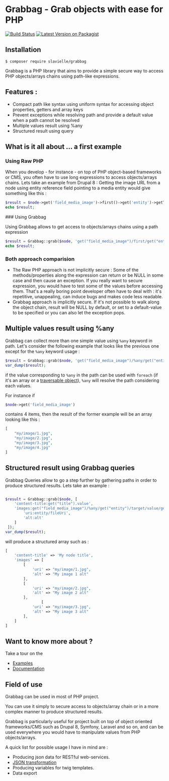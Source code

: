 # Grabbag - Grab objects with ease for PHP
[![Build Status](https://travis-ci.org/slavielle/grabbag.svg?branch=master)](https://travis-ci.org/slavielle/grabbag)
[![Latest Version on Packagist](https://img.shields.io/packagist/v/slavielle/grabbag.svg?style=flat-square)](https://img.shields.io/packagist/v/slavielle/grabbag.svg)

## Installation
```
$ composer require slavielle/grabbag
```

Grabbag is a PHP library that aims to provide a simple secure way to access PHP objects/arrays chains using path-like expressions.

## Features :
* Compact path like syntax using uniform syntax for accessing object properties, getters and array keys
* Prevent exceptions while resolving path and provide a default value when a path cannot be resolved
* Multiple values result using %any
* Structured result using query

## What is it all about ... a first example

### Using Raw PHP

When you develop - for instance - on top of PHP object-based frameworks or CMS, you often have to use long expressions to access objects/arrays chains.
Lets take an example from Drupal 8 : Getting the image URL from a node using entity reference field pointing to a media entity would give something like this :

```php
$result = $node->get('field_media_image')->first()->get('entity')->getTarget()->getValue()->get('field_image')->entity->getFileUri()
echo $result;
```

### Using Grabbag

Using Grabbag allows to get access to objects/arrays chains using a path expression
```php
$result = Grabbag::grab($node, 'get("field_media_image")/first/get("entity")/target/value/get("field_image")/entity/fileUri');
echo $result;
```

### Both approach comparision 
* The Raw PHP approach is not implicitly secure : Some of the methods/properties along the expression can return or be NULL in some case and then cause an exception. If you really want to secure expression, you would have to test some of the values before accessing them. That's a really boring point developer often have to deal with : it's repetitive, unappealing, can induce bugs and makes code less readable. 
* Grabbag approach is implicitly secure. If it's not possible to walk along the object chain, result will be NULL by default, or set to a default-value to be specified or you can also let the exception pops.

## Multiple values result using %any

Grabbag can collect more than one simple value using ```%any``` keyword in path.
Let's consider the following example that looks like the previous one except for the ```%any``` keyword usage :
```php
$result = Grabbag::grab($node, 'get("field_media_image")/%any/get("entity")/target/value/get("field_image")/entity/fileUri');
var_dump($result);
```
if the value corresponding to ```%any``` in the path can be used with ```foreach``` (if it's an array or a [traversable object](http://php.net/manual/en/class.traversable.php)), 
```%any``` will resolve the path considering each values.

For instance if 
```php
$node->get('field_media_image') 
```
contains 4 items, then the result of the former example will be an array looking like this : 
```php
[
    "my/image/1.jpg", 
    "my/image/2.jpg", 
    "my/image/3.jpg", 
    "my/image/4.jpg"
]
```
## Structured result using Grabbag queries
Grabbag Queries allow to go a step further by gathering paths in order to produce structured results.
Lets take an example : 

```php 

$result = Grabbag::grab($node, [
    'content-title:get("title").value',
    'images:get("field_media_image")/%any/get("entity")/target/value/get("field_image")' => [
        'uri:entity/fileUri',
        'alt:alt'
    ]
 ]);
var_dump($result);
```
will produce a structured array such as : 
```php
[
    'content-title' => 'My node title', 
    'images' => [
        [
            'uri' => "my/image/1.jpg",
            'alt' => "My image 1 alt"
        ],
        [
            'uri' => "my/image/2.jpg",
            'alt' => "My image 2 alt"
        ],
                [
            'uri' => "my/image/3.jpg",
            'alt' => "My image 3 alt"
        ],
    ]
]
```

## Want to know more about ?

Take a tour on the 
* [Examples](examples)
* [Documentation](doc)

## Field of use

Grabbag can be used in most of PHP project.

You can use it simply to secure access to objects/array chain or in a more complex manner to produce structured results.

Grabbag is particularly useful for project built on top of object oriented frameworks/CMS such as Drupal 8, Symfony, 
Laravel and so on, and can be used everywhere you would have to manipulate values from PHP objects/arrays.

A quick list for possible usage I have in mind are : 
* Producing json data for RESTful web-services.
* [JSON transformation](examples/3-json-friends-and-fruits)
* Producing variables for twig templates.
* Data export



